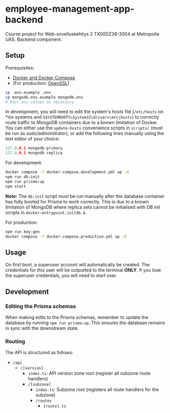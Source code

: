 # employee-management-app-backend

Course project for Web-sovelluskehitys 2 TX00DZ38-3004 at Metropolia UAS. Backend component.

## Setup

Prerequisites:

- [Docker and Docker Compose](https://docker.io)
- (For production: [OpenSSL](https://www.openssl.org))

```bash
cp .env.example .env
cp mongodb.env.example mongodb.env
# Edit any values as necessary
```

In development, you will need to edit the system's hosts file (`/etc/hosts` on *nix systems and `%SYSTEMROOT%\System32\drivers\etc\hosts`) to correctly route traffic to MongoDB containers due to a known limitation of Docker. You can either use the `update-hosts` convenience scripts in `scripts/` (must be run as sudo/administrator), or add the following lines manually using the text editor of your choice:

```h
127.0.0.1 mongodb-primary
127.0.0.1 mongodb-replica
```

For development:

```bash
docker compose -f docker-compose.development.yml up -d
npm run db:init
npm run prisma:up
npm start
```

**Note:** The `db:init` script _must_ be run manually after the database container has fully booted for Prisma to work correctly. This is due to a known limitation of MongoDB where replica sets cannot be initialised with DB init scripts in `docker-entrypoint.initdb.d`.

For production:

```bash
npm run key:gen
docker compose -f docker-compose.production.yml up -d
```

## Usage

On first boot, a superuser account will automatically be created. The credentials for this user will be outputted to the terminal **ONLY**. If you lose the superuser credentials, you will need to start over.

## Development

### Editing the Prisma schemas

When making edits to the Prisma schemas, remember to update the database by running `npm run prisma:up`. This ensures the database remains in sync with the downstream state.

### Routing

The API is structured as follows:

- `/api`
  - `/[version]`
    - `index.ts`: API version zone root (register all subzone route handlers)
    - `/[subzone]`
      - `index.ts`: Subzone root (registers all route handlers for the subzone)
      - `/routes`
        - `[route].ts`
